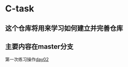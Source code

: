 # C-task

## 这个仓库将用来学习如何建立并完善仓库
## 主要内容在master分支

第一次练习操作[day02](https://github.com/handsomexw/C-task/blob/main/day02/C%E8%AF%AD%E8%A8%80%E7%AC%AC%E4%B8%89%E5%A4%A9.md)
